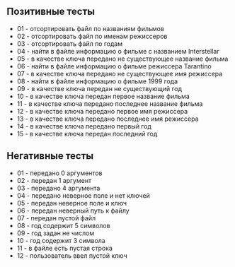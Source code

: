 ## Позитивные тесты
- 01 - отсортировать файл по названиям фильмов
- 02 - отсортировать файл по именам режиссеров
- 03 - отсортировать файл по годам
- 04 - найти в файле информацию о фильме с названием Interstellar
- 05 - в качестве ключа передано не существующее название фильма
- 06 - найти в файле информацию о фильме режиссера Tarantino
- 07 - в качестве ключа передано не существующее имя режиссера
- 08 - найти в файле информацию о фильме 1999 года
- 09 - в качестве ключа передан не существующий год
- 10 - в качестве ключа передан первое название фильма
- 11 - в качестве ключа передано последнее название фильма
- 12 - в качестве ключа передано первое имя режиссера
- 13 - в качестве ключа передано последнее имя режиссера
- 14 - в качестве ключа передано первый год
- 15 - в качестве ключа передан последний год

## Негативные тесты
- 01 - передано 0 аргументов
- 02 - передан 1 аргумент
- 03 - передано 4 аргумента
- 04 - передано неверное поле и нет ключей
- 05 - передан неверное поле и ключ
- 06 - передан неверный путь к файлу
- 07 - передан пустой файл
- 08 - год содержит 5 символов
- 09 - год задан не числом
- 10 - год содержит 3 символа
- 11 - в файле есть пустая строка
- 12 - пользователь ввел пустой ключ
